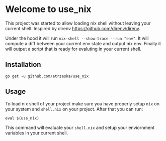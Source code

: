 # Welcome to use_nix

This project was started to allow loading nix shell without leaving your current shell. Inspired by direnv https://github.com/direnv/direnv.

Under the hood it will run `nix-shell --show-trace --run "env"`. It will compute a diff between your current env state and output nix env. Finally it will output a script that is ready for evaluting in your current shell.

## Installation

    go get -u github.com/atrzaska/use_nix

## Usage

To load nix shell of your project make sure you have properly setup `nix` on your system and `shell.nix` on your project. After that you can run:

    eval $(use_nix)

This command will evaluate your `shell.nix` and setup your enviornment variables in your current shell.
